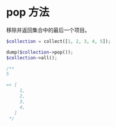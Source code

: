 # pop 方法

移除并返回集合中的最后一个项目。

```php
$collection = collect([1, 2, 3, 4, 5]);

dump($collection->pop());
$collection->all();

/**
5

=> [
     1,
     2,
     3,
     4,
   ]
 */
```
